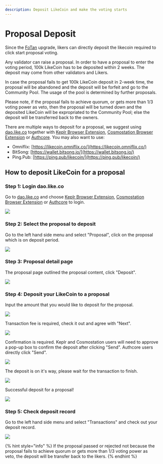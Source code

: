 ```yaml
---
description: Deposit LikeCoin and make the voting starts
---
```


# Proposal Deposit

Since the [FoTan](https://cloudflare-ipfs.com/ipfs/Qmb7AYNsbRJ95dWXCYCkUbpypAVfuxMZwB1D8wFHfwrLyc/) upgrade, likers can directly deposit the likecoin required to click start proposal voting.&#x20;

Any validator can raise a proposal. In order to have a proposal to enter the voting period, 100k LikeCoin has to be deposited within 2 weeks. The deposit may come from other validators and Likers.

In case the proposal fails to get 100k LikeCoin deposit in 2-week time, the proposal will be abandoned and the deposit will be forfeit and go to the Community Pool. The usage of the pool is determined by further proposals.

Please note, if the proposal fails to achieve quorum, or gets more than 1/3 voting power as veto, then the proposal will be turned down and the deposited LikeCoin will be expropriated to the Community Pool; else the deposit will be transferred back to the owners.

There are multiple ways to deposit for a proposal, we suggest using [dao.like.co](https://dao.like.co/welcome) together with [Keplr Browser Extension](../wallet/keplr/), [Cosmostation Browser Extension](../wallet/cosmostation/) or [Authcore](../../user-guide/liker-id/register/). You may also want to use:

* Omniflix: [https://likecoin.omniflix.co/](https://likecoin.omniflix.co/)
* BitSong: [https://wallet.bitsong.io/](https://wallet.bitsong.io/)
* Ping.Pub: [https://ping.pub/likecoin/](https://ping.pub/likecoin/)

How to deposit LikeCoin for a proposal&#x20;
--------------------------------------------

### Step 1: Login dao.like.co

Go to [dao.like.co](https://dao.like.co/) and choose [Keplr Browser Extension](../wallet/keplr/), [Cosmostation Browser Extension](../wallet/cosmostation/) or [Authcore](../../user-guide/liker-id/register/) to login.

![](<../../.gitbook/assets/Civic Liker Web 3-01.png>)

### &#xD;&#xD;Step 2: Select the proposal to deposit

Go to the left hand side menu and select "Proposal", click on the proposal which is on deposit period.



![](../../.gitbook/assets/proposal-deposit-01.png)

### &#xD;Step 3: Proposal detail page

The proposal page outlined the proposal content, click "Deposit".

![](../../.gitbook/assets/proposal-deposit-02.png)

### Step 4: Deposit your LikeCoin to a proposal

Input the amount that you would like to deposit for the proposal.

![](../../.gitbook/assets/proposal-deposit-03.png)

Transaction fee is required, check it out and agree with "Next".



![](../../.gitbook/assets/proposal-deposit-04.png)

Confirmation is required. Keplr and Cosmostation users will need to approve a pop-up box to confirm the deposit after clicking "Send". Authcore users directly click "Send".



![](../../.gitbook/assets/proposal-deposit-05.png)

The deposit is on it's way, please wait for the transaction to finish.



![](../../.gitbook/assets/proposal-deposit-06.png)

Successful deposit for a proposal!

![](../../.gitbook/assets/proposal-deposit-07.png)

### &#xD;Step 5: Check deposit record

Go to the left hand side menu and select "Transactions" and check out your deposit record.

![](../../.gitbook/assets/proposal-deposit-08.png)

{% hint style="info" %}
If the proposal passed or rejected not because the proposal fails to achieve quorum or gets more than 1/3 voting power as veto, the deposit will be transfer back to the likers.
{% endhint %}
